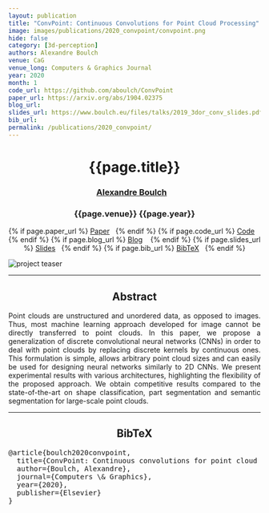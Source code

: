 ```yaml
---
layout: publication
title: "ConvPoint: Continuous Convolutions for Point Cloud Processing"
image: images/publications/2020_convpoint/convpoint.png
hide: false
category: [3d-perception]
authors: Alexandre Boulch
venue: CaG
venue_long: Computers & Graphics Journal
year: 2020
month: 1
code_url: https://github.com/aboulch/ConvPoint
paper_url: https://arxiv.org/abs/1904.02375
blog_url:
slides_url: https://www.boulch.eu/files/talks/2019_3dor_conv_slides.pdf
bib_url:
permalink: /publications/2020_convpoint/
---
```


<h1 align="center"> {{page.title}} </h1>
<!-- Simple call of authors -->
<!-- <h3 align="center"> {{page.authors}} </h3> -->
<!-- Alternatively you can add links to author pages -->
<h3 align="center">
<a href="https://www.boulch.eu/">Alexandre Boulch</a> &nbsp;&nbsp;
</h3>


<h3 align="center"> {{page.venue}} {{page.year}} </h3>

<div align="center">
  <p>
    {% if page.paper_url %}
    <a href="{{ page.paper_url }}"><i class="far fa-file-pdf"></i> Paper</a>&nbsp;&nbsp;
    {% endif %}
    {% if page.code_url %}
    <a href="{{ page.code_url }}"><i class="fab fa-github"></i> Code</a> &nbsp;&nbsp;
    {% endif %}
    {% if page.blog_url %}
    <a href="{{ page.blog_url }}"><i class="fab fa-blogger"></i> Blog</a> &nbsp;&nbsp;
    {% endif %}
    {% if page.slides_url %}
    <a href="{{ page.slides_url }}"><i class="far fa-file-pdf"></i> Slides</a>&nbsp;&nbsp;
    {% endif %}
    {% if page.bib_url %}
    <a href="{{ page.bib_url}}"><i class="far fa-file-alt"></i> BibTeX</a>&nbsp;&nbsp;
    {% endif %}
  </p>
</div>

<div class="publication-teaser">
    <img src="../../{{ page.image }}" alt="project teaser"/>
</div>


<hr>

<h2  align="center"> Abstract</h2>

<p align="justify">
Point clouds are unstructured and unordered data, as opposed to images. Thus, most machine learning approach developed for image cannot be directly transferred to point clouds. In this paper, we propose a generalization of discrete convolutional neural networks (CNNs) in order to deal with point clouds by replacing discrete kernels by continuous ones. This formulation is simple, allows arbitrary point cloud sizes and can easily be used for designing neural networks similarly to 2D CNNs. We present experimental results with various architectures, highlighting the flexibility of the proposed approach. We obtain competitive results compared to the state-of-the-art on shape classification, part segmentation and semantic segmentation for large-scale point clouds.</p>


<hr>


<h2  align="center">BibTeX</h2>
<left>
  <pre class="bibtex-box">
@article{boulch2020convpoint,
  title={ConvPoint: Continuous convolutions for point cloud processing},
  author={Boulch, Alexandre},
  journal={Computers \& Graphics},
  year={2020},
  publisher={Elsevier}
}</pre>
</left>

<br>
